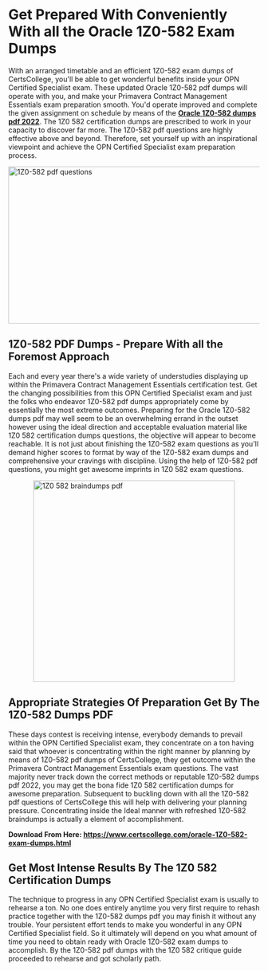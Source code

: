 <h1><strong>Get Prepared With Conveniently With all the Oracle 1Z0-582 Exam Dumps&nbsp;</strong></h1>
<p><span style="font-weight: 400;">With an arranged timetable and an efficient  1Z0-582 exam dumps of CertsCollege, you'll be able to get wonderful benefits inside your OPN Certified Specialist exam. These updated Oracle 1Z0-582 pdf dumps will operate with you, and make your Primavera Contract Management Essentials exam preparation smooth. You'd operate improved and complete the given assignment on schedule by means of the <strong><a href="https://www.certscollege.com/oracle-1Z0-582-exam-dumps.html">Oracle 1Z0-582 dumps pdf 2022</a></strong>. The 1Z0 582 certification dumps are prescribed to work in your capacity to discover far more. The  1Z0-582 pdf questions are highly effective above and beyond. Therefore, set yourself up with an inspirational viewpoint and achieve the OPN Certified Specialist exam preparation process.&nbsp;</span></p>
<p><span style="font-weight: 400;"><img style="display: block; margin-left: auto; margin-right: auto;" src="https://i.ibb.co/CPDK3ps/Yellow-and-Blue-Initiative-Blog-Banner.png" alt="1Z0-582 pdf questions" width="559" height="315" /></span></p>
<h2><strong>1Z0-582 PDF Dumps - Prepare With all the Foremost Approach</strong></h2>
<p><span style="font-weight: 400;">Each and every year there's a wide variety of understudies displaying up within the Primavera Contract Management Essentials certification test. Get the changing possibilities from this OPN Certified Specialist exam and just the folks who endeavor 1Z0-582 pdf dumps appropriately come by essentially the most extreme outcomes. Preparing for the Oracle 1Z0-582 dumps pdf may well seem to be an overwhelming errand in the outset however using the ideal direction and acceptable evaluation material like 1Z0 582 certification dumps questions, the objective will appear to become reachable. It is not just about finishing the 1Z0-582 exam questions as you'll demand higher scores to format by way of the 1Z0-582 exam dumps and comprehensive your cravings with discipline. Using the help of 1Z0-582 pdf questions, you might get awesome imprints in 1Z0 582 exam questions.</span></p>
<p><span style="font-weight: 400;"><a href="https://tinyurl.com/yby4hz5x"><img style="display: block; margin-left: auto; margin-right: auto;" src="https://i.ibb.co/9tMrhdY/Teacher-Appreciation-Invitation.png" alt="1Z0 582 braindumps pdf " width="404" height="404" /></a></span></p>
<h2><strong>Appropriate Strategies Of Preparation Get By The 1Z0-582 Dumps PDF</strong></h2>
<p><span style="font-weight: 400;">These days contest is receiving intense, everybody demands to prevail within the OPN Certified Specialist exam, they concentrate on a ton having said that whoever is concentrating within the right manner by planning by means of 1Z0-582 pdf dumps of CertsCollege, they get outcome within the Primavera Contract Management Essentials exam questions. The vast majority never track down the correct methods or reputable 1Z0-582 dumps pdf 2022, you may get the bona fide 1Z0 582 certification dumps for awesome preparation. Subsequent to buckling down with all the  1Z0-582 pdf questions of CertsCollege this will help with delivering your planning pressure. Concentrating inside the Ideal manner with refreshed 1Z0-582 braindumps is actually a element of accomplishment.</span></p>
<p><span style="font-weight: 400;"><strong>Download From Here: <a href="https://www.certscollege.com/oracle-1Z0-582-exam-dumps.html">https://www.certscollege.com/oracle-1Z0-582-exam-dumps.html</a></strong></span></p>
<h2><strong>Get Most Intense Results By The 1Z0 582 Certification Dumps</strong></h2>
<p><span style="font-weight: 400;">The technique to progress in any OPN Certified Specialist exam is usually to rehearse a ton. No one does entirely anytime you very first require to rehash practice together with the 1Z0-582 dumps pdf you may finish it without any trouble. Your persistent effort tends to make you wonderful in any OPN Certified Specialist field. So it ultimately will depend on you what amount of time you need to obtain ready with Oracle 1Z0-582 exam dumps to accomplish. By the 1Z0-582 pdf dumps with the 1Z0 582 critique guide proceeded to rehearse and got scholarly path.</span></p>
